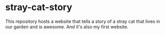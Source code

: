 # stray-cat-story
This repository hosts a website that tells a story of a stray cat that lives in our garden and is awesome. And it's also my first website.
